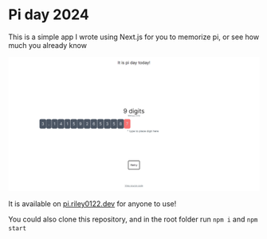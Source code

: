 # Pi day 2024

This is a simple app I wrote using Next.js for you to memorize pi,
or see how much you already know

[![A screenshot of the web page on the Test screen](./screenshot.png)](https://pi.riley0122.dev)

It is available on [pi.riley0122.dev](https://pi.riley0122.dev/)
for anyone to use!

You could also clone this repository, and in the root folder run
`npm i` and `npm start`

